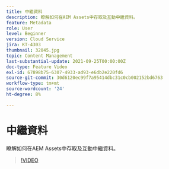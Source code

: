 ```yaml
---
title: 中繼資料
description: 瞭解如何在AEM Assets中存取及互動中繼資料。
feature: Metadata
role: User
level: Beginner
version: Cloud Service
jira: KT-4303
thumbnail: 32045.jpg
topic: Content Management
last-substantial-update: 2021-09-25T00:00:00Z
doc-type: Feature Video
exl-id: 67898b75-6307-4933-ad93-e6db2e220fd6
source-git-commit: 30d6120ec99f7a95414dbc31c0cb002152bd6763
workflow-type: tm+mt
source-wordcount: '24'
ht-degree: 8%

---
```


# 中繼資料

瞭解如何在AEM Assets中存取及互動中繼資料。

>[!VIDEO](https://video.tv.adobe.com/v/32045?quality=12&learn=on)
